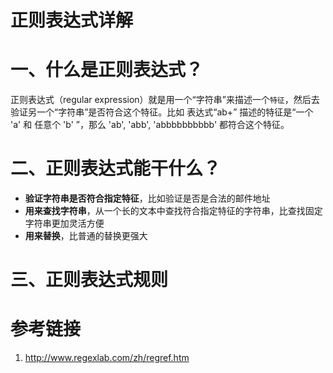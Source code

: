 # 正则表达式详解



# 一、什么是正则表达式？

 正则表达式（regular expression）就是用一个“字符串”来描述一个`特征`，然后去验证另一个“字符串”是否符合这个特征。比如 表达式“ab+” 描述的特征是“一个 'a' 和 任意个 'b' ”，那么 'ab', 'abb', 'abbbbbbbbbb' 都符合这个特征。

# 二、正则表达式能干什么？

- **验证字符串是否符合指定特征**，比如验证是否是合法的邮件地址
- **用来查找字符串**，从一个长的文本中查找符合指定特征的字符串，比查找固定字符串更加灵活方便
- **用来替换**，比普通的替换更强大

# 三、正则表达式规则







# 参考链接

1. http://www.regexlab.com/zh/regref.htm